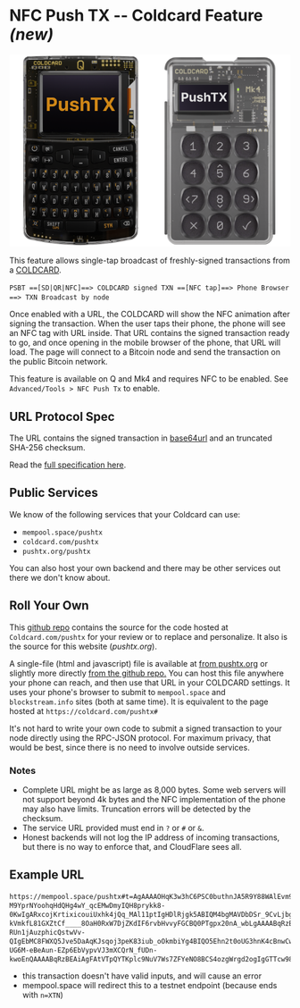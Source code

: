 # NFC Push TX -- Coldcard Feature _(new)_

![](img/cc-pushtx.png)

This feature allows single-tap broadcast of freshly-signed transactions from a [COLDCARD](https://coldcard.com).

`PSBT ==[SD|QR|NFC]==> COLDCARD signed TXN ==[NFC tap]==> Phone Browser ==> TXN Broadcast by node`

Once enabled with a URL, the COLDCARD will show the NFC animation
after signing the transaction. When the user taps their phone, the
phone will see an NFC tag with URL inside. That URL contains the
signed transaction ready to go, and once opening in the mobile
browser of the phone, that URL will load. The page will connect to
a Bitcoin node and send the transaction on the public Bitcoin network.

This feature is available on Q and Mk4 and requires NFC to be enabled.
See `Advanced/Tools > NFC Push Tx` to enable.

## URL Protocol Spec

The URL contains the signed transaction in 
[base64url](https://datatracker.ietf.org/doc/html/rfc4648#section-5)
and an truncated SHA-256 checksum.

Read the [full specification here](https://github.com/Coldcard/firmware/blob/master/docs/nfc-pushtx.md).

## Public Services

We know of the following services that your Coldcard can use:

- `mempool.space/pushtx`
- `coldcard.com/pushtx`
- `pushtx.org/pushtx`

You can also host your own backend and there may be other services out there
we don't know about.

## Roll Your Own

This [github repo](https://github.com/Coldcard/push-tx) contains the source for
the code hosted at `Coldcard.com/pushtx` for your review or to replace
and personalize. It also is the source for this website (*pushtx.org*).

A single-file (html and javascript) file is available
at [from pushtx.org](cc-implementation/build-single-file/index.html)
or slightly more directly
[from the github repo.](https://github.com/Coldcard/push-tx/blob/master/cc-implementation/build-single-file/index.html)
You can host this file anywhere your phone can reach, and then use that URL in your
COLDCARD settings. It uses your phone's browser to submit 
to `mempool.space` and `blockstream.info` sites (both at same time). It is equivalent
to the page hosted at `https://coldcard.com/pushtx#`

It's not hard to write your own code to submit a signed transaction to your
node directly using the RPC-JSON protocol. For maximum privacy, that would
be best, since there is no need to involve outside services.

### Notes

- Complete URL might be as large as 8,000 bytes. Some web servers will not support beyond
  4k bytes and the NFC implementation of the phone may also have limits. Truncation
  errors will be detected by the checksum.
- The service URL provided must end in `?` or `#` or `&`.
- Honest backends will not log the IP address of incoming transactions, but there is
  no way to enforce that, and CloudFlare sees all.

## Example URL

```
https://mempool.space/pushtx#t=AgAAAAOHqK3w3hC6PSC0buthnJA5R9Y88WAlEvm9cifNVUPhIwAAAABqRzBEAiB-M9YprNYoohqHdQHg4wY_qcEMwDmyIQH8prykk8-0KwIgARxcojKrtixicouiUxhk4jQq_MAl11ptIgHDlRjgk5ABIQM4bgMAVDbDSr_9CvLjbg5nxrWnDGI-kVmkfL81GXZtCf____8OaH0RxW7DjZKdIF6rvbHvvyFGCBQ0PTgpx20nA_wbLgAAAABqRzBEAiBwUFigORJDPK8ptnYPAntjV-RUn1jAuzphicQstwVv-QIgEbMC8FWXQ5Jve5DaAqKJsqoj3peK83iub_oOkmbiYg4BIQO5Ehn2t0oUG3hnK4cBnwCwMc33DcdJ8aSMWzRQ_wjZL_____-UG6M-eBeAun-EZp6EbVypvVJ3mXCQrN_fUDn-kwoEnQAAAABqRzBEAiAgFAtVTpQYTKplc9NuV7Ws7ZFYeNO8BCS4ozgWrgd2ogIgGTTcw98xQdcGWeWQhVfVm_vZorBIOYovQPQeK0Lg9t8BIQLPWPioVWvj1z4NMHBCkeirYOUalCa83wbSH0CREnGZvv____8CjM_wCAAAAAAZdqkUIJA8_yqzaj0NzhvYVEIBno5gETGIrIzP8AgAAAAAGXapFEaV7xTyleuEX9OejdlUlsz7RTr0iKwAAAAA&c=hre47vyMC78&n=XTN
```

- this transaction doesn't have valid inputs, and will cause an error
- mempool.space will redirect this to a testnet endpoint (because ends with `n=XTN`)



